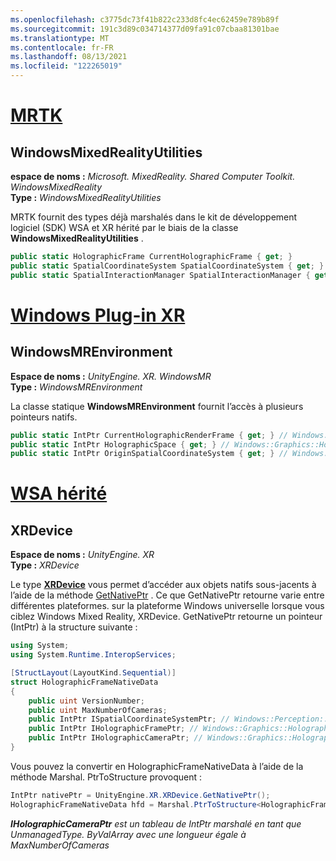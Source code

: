 ```yaml
---
ms.openlocfilehash: c3775dc73f41b822c233d8fc4ec62459e789b89f
ms.sourcegitcommit: 191c3d89c034714377d09fa91c07cbaa81301bae
ms.translationtype: MT
ms.contentlocale: fr-FR
ms.lasthandoff: 08/13/2021
ms.locfileid: "122265019"
---
```

# <a name="mrtk"></a>[MRTK](#tab/mrtk)

## <a name="windowsmixedrealityutilities"></a>WindowsMixedRealityUtilities

**espace de noms :** *Microsoft. MixedReality. Shared Computer Toolkit. WindowsMixedReality*<br>
**Type :** *WindowsMixedRealityUtilities*

MRTK fournit des types déjà marshalés dans le kit de développement logiciel (SDK) WSA et XR hérité par le biais de la classe **WindowsMixedRealityUtilities** .

```cs
public static HolographicFrame CurrentHolographicFrame { get; }
public static SpatialCoordinateSystem SpatialCoordinateSystem { get; }
public static SpatialInteractionManager SpatialInteractionManager { get; }
```

# <a name="windows-xr-plugin"></a>[Windows Plug-in XR](#tab/xr)

## <a name="windowsmrenvironment"></a>WindowsMREnvironment

**Espace de noms :** *UnityEngine. XR. WindowsMR*<br>
**Type :** *WindowsMREnvironment*

La classe statique **WindowsMREnvironment** fournit l’accès à plusieurs pointeurs natifs.

```cs
public static IntPtr CurrentHolographicRenderFrame { get; } // Windows::Graphics::Holographic::IHolographicFrame
public static IntPtr HolographicSpace { get; } // Windows::Graphics::Holographic::IHolographicSpace
public static IntPtr OriginSpatialCoordinateSystem { get; } // Windows::Perception::Spatial::ISpatialCoordinateSystem
```

# <a name="legacy-wsa"></a>[WSA hérité](#tab/wsa)

## <a name="xrdevice"></a>XRDevice

**Espace de noms :** *UnityEngine. XR*<br>
**Type :** *XRDevice*

Le type <a href="https://docs.unity3d.com/ScriptReference/XR.XRDevice.html" target="_blank">**XRDevice**</a> vous permet d’accéder aux objets natifs sous-jacents à l’aide de la méthode <a href="https://docs.unity3d.com/ScriptReference/XR.XRDevice.GetNativePtr.html" target="_blank">GetNativePtr</a> . Ce que GetNativePtr retourne varie entre différentes plateformes. sur la plateforme Windows universelle lorsque vous ciblez Windows Mixed Reality, XRDevice. GetNativePtr retourne un pointeur (IntPtr) à la structure suivante :

```cs
using System;
using System.Runtime.InteropServices;

[StructLayout(LayoutKind.Sequential)]
struct HolographicFrameNativeData
{
    public uint VersionNumber;
    public uint MaxNumberOfCameras;
    public IntPtr ISpatialCoordinateSystemPtr; // Windows::Perception::Spatial::ISpatialCoordinateSystem
    public IntPtr IHolographicFramePtr; // Windows::Graphics::Holographic::IHolographicFrame
    public IntPtr IHolographicCameraPtr; // Windows::Graphics::Holographic::IHolographicCamera
}
```

Vous pouvez la convertir en HolographicFrameNativeData à l’aide de la méthode Marshal. PtrToStructure provoquent :

```cs
IntPtr nativePtr = UnityEngine.XR.XRDevice.GetNativePtr();
HolographicFrameNativeData hfd = Marshal.PtrToStructure<HolographicFrameNativeData>(nativePtr);
```

***IHolographicCameraPtr** est un tableau de IntPtr marshalé en tant que UnmanagedType. ByValArray avec une longueur égale à MaxNumberOfCameras*
